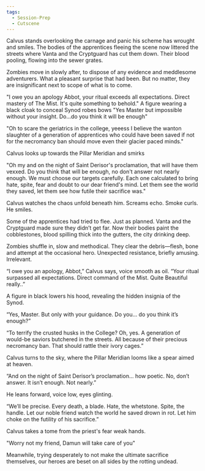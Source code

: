 ```yaml
---
tags:
  - Session-Prep
  - Cutscene
---
```




Calvus stands overlooking the carnage and panic his scheme has wrought and smiles.
The bodies of the apprentices fleeing the scene now littered the streets where Vanta and the Cryptguard has cut them down. Their blood pooling, flowing into the sewer grates.  

Zombies move in slowly after, to dispose of any evidence and meddlesome adventurers. What a pleasant surprise that had been. But no matter, they are insignificant next to scope of  what is to come.

"I owe you an apology Abbot, your ritual exceeds all expectations. Direct mastery of The Mist. It's quite something to behold."
A figure wearing a black cloak to conceal Synod robes bows
"Yes Master but impossible without your insight. Do...do you think it will be enough"

"Oh to scare the geriatrics in the college, yeeess I believe the wanton slaughter of a generation of apprentices who could have been saved if not for the necromancy ban should move even their glacier paced minds."

Calvus looks up towards the Pillar Meridian and smirks

"Oh my and on the night of Saint Derisor's proclamation, that will have them vexxed. Do you think that will be enough, no don't answer not nearly enough. We must choose our targets carefully. Each one calculated to bring hate, spite, fear and doubt to our dear friend's mind. Let them see the world they saved, let them see how futile their sacrifice was."





Calvus watches the chaos unfold beneath him. Screams echo. Smoke curls. He smiles.

Some of the apprentices had tried to flee. Just as planned. Vanta and the Cryptguard made sure they didn’t get far. Now their bodies paint the cobblestones, blood spilling thick into the gutters, the city drinking deep.

Zombies shuffle in, slow and methodical. They clear the debris—flesh, bone and attempt at the occasional hero. Unexpected resistance, briefly amusing. Irrelevant.

“I owe you an apology, Abbot,” Calvus says, voice smooth as oil. “Your ritual surpassed all expectations. Direct command of the Mist. Quite Beautiful really..”

A figure in black lowers his hood, revealing the hidden insignia of the Synod.

“Yes, Master. But only with your guidance. Do you... do you think it’s enough?”

“To terrify the crusted husks in the College? Oh, yes. A generation of would-be saviors butchered in the streets. All because of their precious necromancy ban. That should rattle their ivory cages.”

Calvus turns to the sky, where the Pillar Meridian looms like a spear aimed at heaven.

“And on the night of Saint Derisor’s proclamation... how poetic. No, don’t answer. It isn’t enough. Not nearly.”

He leans forward, voice low, eyes glinting.

“We’ll be precise. Every death, a blade. Hate, the whetstone. Spite, the handle. Let our noble friend watch the world he saved drown in rot. Let him choke on the futility of his sacrifice.”

Calvus takes a tome from the priest's fear weak hands.

"Worry not my friend, Damun will take care of you"


Meanwhile, trying desperately to not make the ultimate sacrifice themselves, our heroes are beset on all sides by the rotting undead.